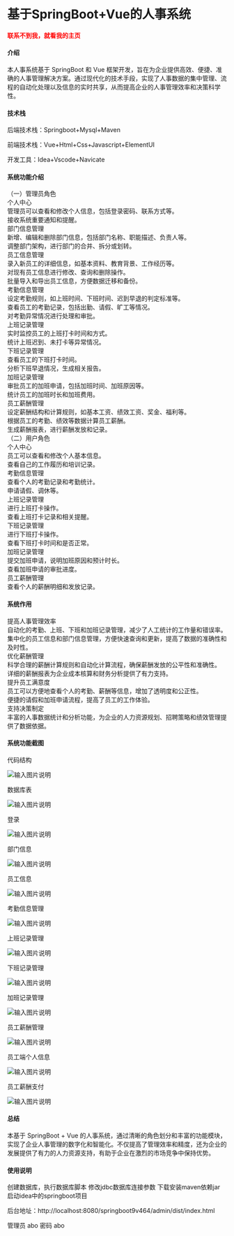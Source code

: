 # 基于SpringBoot+Vue的人事系统

<h4 style='color:red'>联系不到我，就看我的主页 </h4> 
 
#### 介绍

本人事系统基于 SpringBoot 和 Vue 框架开发，旨在为企业提供高效、便捷、准确的人事管理解决方案。通过现代化的技术手段，实现了人事数据的集中管理、流程的自动化处理以及信息的实时共享，从而提高企业的人事管理效率和决策科学性。

#### 技术栈

后端技术栈：Springboot+Mysql+Maven

前端技术栈：Vue+Html+Css+Javascript+ElementUI

开发工具：Idea+Vscode+Navicate

#### 系统功能介绍

（一）管理员角色  
个人中心  
管理员可以查看和修改个人信息，包括登录密码、联系方式等。  
接收系统重要通知和提醒。  
部门信息管理  
新增、编辑和删除部门信息，包括部门名称、职能描述、负责人等。  
调整部门架构，进行部门的合并、拆分或划转。  
员工信息管理  
录入新员工的详细信息，如基本资料、教育背景、工作经历等。  
对现有员工信息进行修改、查询和删除操作。  
批量导入和导出员工信息，方便数据迁移和备份。  
考勤信息管理  
设定考勤规则，如上班时间、下班时间、迟到早退的判定标准等。  
查看员工的考勤记录，包括出勤、请假、旷工等情况。  
对考勤异常情况进行处理和审批。  
上班记录管理   
实时监控员工的上班打卡时间和方式。  
统计上班迟到、未打卡等异常情况。  
下班记录管理  
查看员工的下班打卡时间。  
分析下班早退情况，生成相关报告。  
加班记录管理  
审批员工的加班申请，包括加班时间、加班原因等。  
统计员工的加班时长和加班费用。  
员工薪酬管理  
设定薪酬结构和计算规则，如基本工资、绩效工资、奖金、福利等。  
根据员工的考勤、绩效等数据计算员工薪酬。  
生成薪酬报表，进行薪酬发放和记录。  
（二）用户角色  
个人中心  
员工可以查看和修改个人基本信息。  
查看自己的工作履历和培训记录。  
考勤信息管理  
查看个人的考勤记录和考勤统计。  
申请请假、调休等。  
上班记录管理  
进行上班打卡操作。  
查看上班打卡记录和相关提醒。  
下班记录管理  
进行下班打卡操作。  
查看下班打卡时间和是否正常。  
加班记录管理  
提交加班申请，说明加班原因和预计时长。  
查看加班申请的审批进度。  
员工薪酬管理  
查看个人的薪酬明细和发放记录。  

#### 系统作用

提高人事管理效率  
自动化的考勤、上班、下班和加班记录管理，减少了人工统计的工作量和错误率。  
集中化的员工信息和部门信息管理，方便快速查询和更新，提高了数据的准确性和及时性。  
优化薪酬管理  
科学合理的薪酬计算规则和自动化计算流程，确保薪酬发放的公平性和准确性。  
详细的薪酬报表为企业成本核算和财务分析提供了有力支持。  
提升员工满意度  
员工可以方便地查看个人的考勤、薪酬等信息，增加了透明度和公正性。  
便捷的请假和加班申请流程，提高了员工的工作体验。  
支持决策制定  
丰富的人事数据统计和分析功能，为企业的人力资源规划、招聘策略和绩效管理提供了数据依据。  

#### 系统功能截图

代码结构

![输入图片说明](images/febe8d32cdac3ce6fc38e8c3fe9984e.png)

数据库表

![输入图片说明](images/dc0c977e254285613c7a4c7b3f06987.png)

登录

![输入图片说明](images/ff5977362093a1b90d8fe5f0db0cef7.png)

部门信息

![输入图片说明](images/d5fcf678db9a97c8d0956d9fe37b639.png)

员工信息

![输入图片说明](images/0276f902a052565a91c3a3dc00bd49a.png)

考勤信息管理

![输入图片说明](images/99ea3a00367d6439e92d99ff9cfffa3.png)

上班记录管理

![输入图片说明](images/29f71c43d0597342eb2874751e9152e.png)

下班记录管理

![输入图片说明](images/83cb45941849786b3170b10c666d5f0.png)

加班记录管理

![输入图片说明](images/f3f72d7e28a5631b59a6d3caddf18c4.png)

员工薪酬管理

![输入图片说明](images/b93929a1c48ab87f17c91447b9d7f87.png)

员工端个人信息

![输入图片说明](images/69773ce44c27232276969fd2f3e4639.png)

员工薪酬支付

![输入图片说明](images/14ddd0f07c9ca98583287c820e896f1.png)

#### 总结

本基于 SpringBoot + Vue 的人事系统，通过清晰的角色划分和丰富的功能模块，实现了企业人事管理的数字化和智能化。不仅提高了管理效率和精度，还为企业的发展提供了有力的人力资源支持，有助于企业在激烈的市场竞争中保持优势。

#### 使用说明

创建数据库，执行数据库脚本 修改jdbc数据库连接参数 下载安装maven依赖jar 启动idea中的springboot项目

后台地址：http://localhost:8080/springboot9v464/admin/dist/index.html

管理员  abo 密码 abo